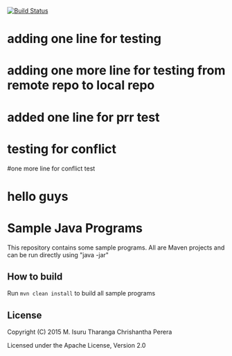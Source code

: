 [![Build Status](https://travis-ci.org/chrishantha/sample-java-programs.svg?branch=master)](https://travis-ci.org/chrishantha/sample-java-programs)
# adding one line for testing
# adding one more line for testing from remote repo to local repo
# added one line for prr test

# testing for conflict
#one more line for conflict test

# hello guys
Sample Java Programs
====================

This repository contains some sample programs. All are Maven projects and can be run directly using "java -jar"

## How to build

Run `mvn clean install` to build all sample programs

## License

Copyright (C) 2015 M. Isuru Tharanga Chrishantha Perera

Licensed under the Apache License, Version 2.0
